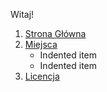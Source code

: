Witaj!

1. [Strona Główna](https://wiki.kaktusowo.online)
2. [Miejsca](https://wiki.kaktusowo.online/miejsca)
    - Indented item
    - Indented item
3. [Licencja](https://wiki.kaktusowo.online/LICENSE)
